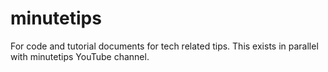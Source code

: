 # minutetips
For code and tutorial documents for tech related tips. This exists in parallel with  minutetips YouTube channel.

